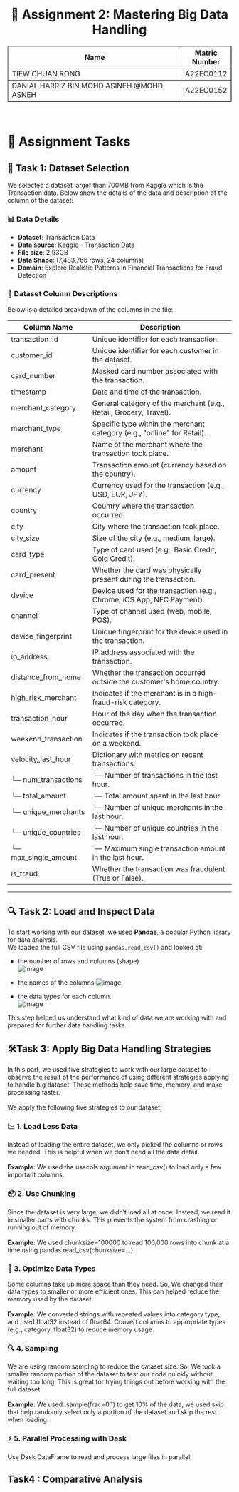 # <div align='center'>📘 Assignment 2: Mastering Big Data Handling</div>

<table border="solid" align="center">
  <tr>
    <th>Name</th>
    <th>Matric Number</th>
  </tr>
  <tr>
    <td width=80%>TIEW CHUAN RONG</td>
    <td>A22EC0112</td>
  </tr>
  <tr>
    <td width=80%>DANIAL HARRIZ BIN MOHD ASINEH @MOHD ASNEH</td>
    <td>A22EC0152</td>
  </tr>
</table>
<br>

# 📝 Assignment Tasks

## 📂 Task 1: Dataset Selection  
We selected a dataset larger than 700MB from Kaggle which is the Transaction data. Below show the details of the data and description of the column of the dataset:  

### 📊 Data Details
- **Dataset**: Transaction Data  
- **Data source**: [Kaggle - Transaction Data](https://www.kaggle.com/datasets/ismetsemedov/transactions)  
- **File size**: 2.93GB  
- **Data Shape**: (7,483,766 rows, 24 columns)  
- **Domain**: Explore Realistic Patterns in Financial Transactions for Fraud Detection  

### 🧾 Dataset Column Descriptions
Below is a detailed breakdown of the columns in the file:

| Column Name           | Description                                                                 |
|-----------------------|-----------------------------------------------------------------------------|
| transaction_id        | Unique identifier for each transaction.                                     |
| customer_id           | Unique identifier for each customer in the dataset.                         |
| card_number           | Masked card number associated with the transaction.                         |
| timestamp             | Date and time of the transaction.                                           |
| merchant_category     | General category of the merchant (e.g., Retail, Grocery, Travel).           |
| merchant_type         | Specific type within the merchant category (e.g., "online" for Retail).     |
| merchant              | Name of the merchant where the transaction took place.                      |
| amount                | Transaction amount (currency based on the country).                         |
| currency              | Currency used for the transaction (e.g., USD, EUR, JPY).                    |
| country               | Country where the transaction occurred.                                     |
| city                  | City where the transaction took place.                                      |
| city_size             | Size of the city (e.g., medium, large).                                     |
| card_type             | Type of card used (e.g., Basic Credit, Gold Credit).                        |
| card_present          | Whether the card was physically present during the transaction.             |
| device                | Device used for the transaction (e.g., Chrome, iOS App, NFC Payment).       |
| channel               | Type of channel used (web, mobile, POS).                                    |
| device_fingerprint    | Unique fingerprint for the device used in the transaction.                  |
| ip_address            | IP address associated with the transaction.                                 |
| distance_from_home    | Whether the transaction occurred outside the customer's home country.       |
| high_risk_merchant    | Indicates if the merchant is in a high-fraud-risk category.                 |
| transaction_hour      | Hour of the day when the transaction occurred.                              |
| weekend_transaction   | Indicates if the transaction took place on a weekend.                       |
| velocity_last_hour    | Dictionary with metrics on recent transactions:                             |
| └─ num_transactions   | └─ Number of transactions in the last hour.                                 |
| └─ total_amount       | └─ Total amount spent in the last hour.                                     |
| └─ unique_merchants   | └─ Number of unique merchants in the last hour.                             |
| └─ unique_countries   | └─ Number of unique countries in the last hour.                             |
| └─ max_single_amount  | └─ Maximum single transaction amount in the last hour.                      |
| is_fraud              | Whether the transaction was fraudulent (True or False).                     |

---

## 🔍 Task 2: Load and Inspect Data  
To start working with our dataset, we used **Pandas**, a popular Python library for data analysis.  
We loaded the full CSV file using `pandas.read_csv()` and looked at:
- the number of rows and columns (shape) <br>
  ![image](https://github.com/user-attachments/assets/2ed1415b-87a4-436c-93f9-6a01a4facafb)

- the names of the columns
  ![image](https://github.com/user-attachments/assets/06b4356e-0007-4262-89f7-2f207b30d7d1)

- the data types for each column.<br>
  ![image](https://github.com/user-attachments/assets/d965020f-0e0e-4de7-9cb1-c8e88cb880db) <br>


This step helped us understand what kind of data we are working with and prepared for further data handling tasks.

## 🛠️Task 3: Apply Big Data Handling Strategies
In this part, we used five strategies to work with our large dataset to observe the result of the performance of using different strategies applying to handle big dataset. These methods help save time, memory, and make processing faster. <br><br>
We apply the following five strategies to our dataset: <br>

### 📉 1. Load Less Data
Instead of loading the entire dataset, we only picked the columns or rows we needed. This is helpful when we don’t need all the data detail. <br><br>
**Example**: We used the usecols argument in read_csv() to load only a few important columns.

### 📦 2. Use Chunking
Since the dataset is very large, we didn’t load all at once. Instead, we read it in smaller parts with chunks. This prevents the system from crashing or running out of memory. <br><br>
**Example**: We used chunksize=100000 to read 100,000 rows into chunk at a time using pandas.read_csv(chunksize=...).

### 🧮 3. Optimize Data Types
Some columns take up more space than they need. So, We changed their data types to smaller or more efficient ones. This can helped reduce the memory used by the dataset. <br><br>
**Example**: We converted strings with repeated values into category type, and used float32 instead of float64.
Convert columns to appropriate types (e.g., category, float32) to reduce memory usage.

### 🔍 4. Sampling
We are using random sampling to reduce the dataset size. So, We took a smaller random portion of the dataset to test our code quickly without waiting too long. This is great for trying things out before working with the full dataset.<br><br>
**Example**: We used .sample(frac=0.1) to get 10% of the data, we used skip that help randomly select only a portion of the dataset and skip the rest when loading.

### ⚡ 5. Parallel Processing with Dask

Use Dask DataFrame to read and process large files in parallel.

## Task4 : Comparative Analysis

